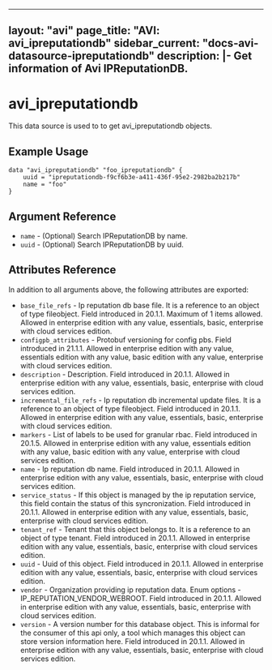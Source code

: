 <!--
    Copyright 2021 VMware, Inc.
    SPDX-License-Identifier: Mozilla Public License 2.0
-->
---
layout: "avi"
page_title: "AVI: avi_ipreputationdb"
sidebar_current: "docs-avi-datasource-ipreputationdb"
description: |-
  Get information of Avi IPReputationDB.
---

# avi_ipreputationdb

This data source is used to to get avi_ipreputationdb objects.

## Example Usage

```hcl
data "avi_ipreputationdb" "foo_ipreputationdb" {
    uuid = "ipreputationdb-f9cf6b3e-a411-436f-95e2-2982ba2b217b"
    name = "foo"
}
```

## Argument Reference

* `name` - (Optional) Search IPReputationDB by name.
* `uuid` - (Optional) Search IPReputationDB by uuid.

## Attributes Reference

In addition to all arguments above, the following attributes are exported:

* `base_file_refs` - Ip reputation db base file. It is a reference to an object of type fileobject. Field introduced in 20.1.1. Maximum of 1 items allowed. Allowed in enterprise edition with any value, essentials, basic, enterprise with cloud services edition.
* `configpb_attributes` - Protobuf versioning for config pbs. Field introduced in 21.1.1. Allowed in enterprise edition with any value, essentials edition with any value, basic edition with any value, enterprise with cloud services edition.
* `description` - Description. Field introduced in 20.1.1. Allowed in enterprise edition with any value, essentials, basic, enterprise with cloud services edition.
* `incremental_file_refs` - Ip reputation db incremental update files. It is a reference to an object of type fileobject. Field introduced in 20.1.1. Allowed in enterprise edition with any value, essentials, basic, enterprise with cloud services edition.
* `markers` - List of labels to be used for granular rbac. Field introduced in 20.1.5. Allowed in enterprise edition with any value, essentials edition with any value, basic edition with any value, enterprise with cloud services edition.
* `name` - Ip reputation db name. Field introduced in 20.1.1. Allowed in enterprise edition with any value, essentials, basic, enterprise with cloud services edition.
* `service_status` - If this object is managed by the ip reputation service, this field contain the status of this syncronization. Field introduced in 20.1.1. Allowed in enterprise edition with any value, essentials, basic, enterprise with cloud services edition.
* `tenant_ref` - Tenant that this object belongs to. It is a reference to an object of type tenant. Field introduced in 20.1.1. Allowed in enterprise edition with any value, essentials, basic, enterprise with cloud services edition.
* `uuid` - Uuid of this object. Field introduced in 20.1.1. Allowed in enterprise edition with any value, essentials, basic, enterprise with cloud services edition.
* `vendor` - Organization providing ip reputation data. Enum options - IP_REPUTATION_VENDOR_WEBROOT. Field introduced in 20.1.1. Allowed in enterprise edition with any value, essentials, basic, enterprise with cloud services edition.
* `version` - A version number for this database object. This is informal for the consumer of this api only, a tool which manages this object can store version information here. Field introduced in 20.1.1. Allowed in enterprise edition with any value, essentials, basic, enterprise with cloud services edition.

